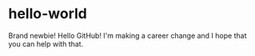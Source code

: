 # hello-world
Brand newbie!
Hello GitHub!
I'm making a career change and I hope that you can help with that.
